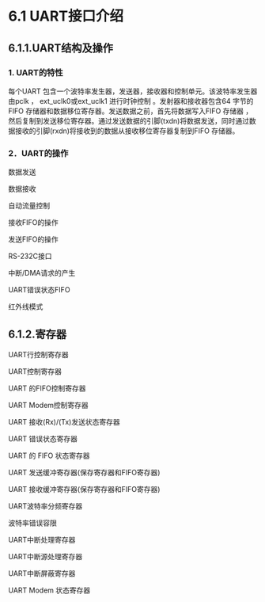 # 6.1 UART接口介绍

## 6.1.1.UART结构及操作 
### 1. UART的特性 

 每个UART 包含一个波特率发生器，发送器，接收器和控制单元。该波特率发生器由pclk ， ext_uclk0或ext_uclk1 进行时钟控制 。发射器和接收器包含64 字节的FIFO 存储器和数据移位寄存器。发送数据之前，首先将数据写入FIFO 存储器 ，然后复制到发送移位寄存器。通过发送数据的引脚(txdn)将数据发送，同时通过数据接收的引脚(rxdn)将接收到的数据从接收移位寄存器复制到FIFO 存储器。

### 2．UART的操作 

数据发送

数据接收

自动流量控制

接收FIFO的操作

发送FIFO的操作

RS-232C接口

中断/DMA请求的产生

UART错误状态FIFO

红外线模式

## 6.1.2.寄存器
UART行控制寄存器

UART控制寄存器

UART 的FIFO控制寄存器

UART Modem控制寄存器

UART 接收(Rx)/(Tx)发送状态寄存器

UART 错误状态寄存器

UART 的 FIFO 状态寄存器

UART 发送缓冲寄存器(保存寄存器和FIFO寄存器)

UART 接收缓冲寄存器(保存寄存器和FIFO寄存器)

UART波特率分频寄存器

波特率错误容限

UART中断处理寄存器

UART中断源处理寄存器

UART中断屏蔽寄存器

UART Modem 状态寄存器

